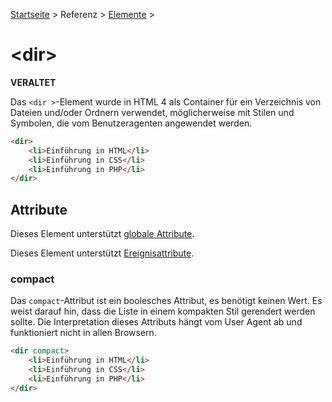 [Startseite](../../../../) > Referenz > [Elemente](../Elemente_Alphabetisch.md) >

# \<dir>

**VERALTET**

Das `<dir >`-Element wurde in HTML 4 als Container für ein Verzeichnis von Dateien und/oder Ordnern verwendet, möglicherweise mit Stilen und Symbolen, die vom Benutzeragenten angewendet werden.

```html
<dir>
    <li>Einführung in HTML</li>
    <li>Einführung in CSS</li>
    <li>Einführung in PHP</li>
</dir>
```

## Attribute

Dieses Element unterstützt [globale Attribute](../Globale_Attribute.md).

Dieses Element unterstützt [Ereignisattribute](../Ereignisattribute.md).

### compact

Das `compact`-Attribut ist ein boolesches Attribut, es benötigt keinen Wert. Es weist darauf hin, dass die Liste in einem kompakten Stil gerendert werden sollte. Die Interpretation dieses Attributs hängt vom User Agent ab und funktioniert nicht in allen Browsern.

```html
<dir compact>
    <li>Einführung in HTML</li>
    <li>Einführung in CSS</li>
    <li>Einführung in PHP</li>
</dir>
```
